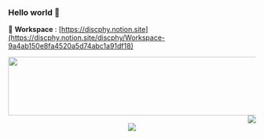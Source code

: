 ### Hello world 👋 

🏡 **Workspace** : [https://discphy.notion.site](https://discphy.notion.site/discphy/Workspace-9a4ab150e8fa4520a5d74abc1a91df18)  

<a href="https://github.com/devxb/gitanimals">
  <img src="https://render.gitanimals.org/lines/discphy?pet-id=650130826727783237" width="1000" height="120"/>
</a>

<div align="right">  
  <a href="https://hits.seeyoufarm.com"><img src="https://hits.seeyoufarm.com/api/count/incr/badge.svg?url=https%3A%2F%2Fgithub.com%2Fdiscphy&count_bg=%2379C83D&title_bg=%23555555&icon=&icon_color=%23E7E7E7&title=hits&edge_flat=false"/></a>  
</div>
  
<div align="center">
  <img src="https://github-readme-stats.vercel.app/api?username=discphy&count_private=true&show_icons=true&theme=yeblu&?">
</div>
